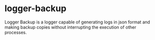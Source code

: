 # logger-backup
Logger Backup is a logger capable of generating logs in json format and making backup copies without interrupting the execution of other processes.
